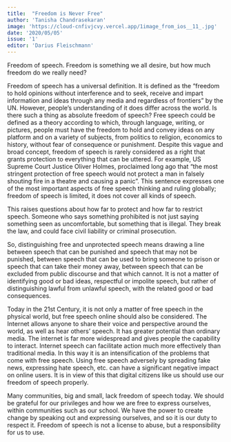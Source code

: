 ```yaml
---
title:  "Freedom is Never Free"
author: 'Tanisha Chandrasekaran'
image: 'https://cloud-cnfivjcvy.vercel.app/1image_from_ios__11_.jpg'
date: '2020/05/05'
issue: '1'
editor: 'Darius Fleischmann'
---
```


Freedom of speech. Freedom is something we all desire, but how much freedom do we really need? 

Freedom of speech has a universal definition. It is defined as the “freedom to hold opinions without interference and to seek, receive and impart information and ideas through any media and regardless of frontiers” by the UN. However, people’s understanding of it does differ across the world. Is there such a thing as absolute freedom of speech? Free speech could be defined as a theory according to which, through language, writing, or pictures, people must have the freedom to hold and convey ideas on any platform and on a variety of subjects, from politics to religion, economics to history, without fear of consequence or punishment. Despite this vague and broad concept, freedom of speech is rarely considered as a right that grants protection to everything that can be uttered. For example,  US Supreme Court Justice Oliver Holmes, proclaimed long ago that “the most stringent protection of free speech would not protect a man in falsely shouting fire in a theatre and causing a panic”. This sentence expresses one of the most important aspects of free speech thinking and ruling globally; freedom of speech is limited, it does not cover all kinds of speech.

This raises questions about how far to protect and how far to restrict speech. Someone who says something prohibited is not just saying something seen as uncomfortable, but something that is illegal. They break the law, and could face civil liability or criminal prosecution.

So, distinguishing free and unprotected speech means drawing a line between speech that can be punished and speech that may not be punished, between speech that can be used to bring someone to prison or speech that can take their money away, between speech that can be excluded from public discourse and that which cannot. It is not a matter of identifying good or bad ideas, respectful or impolite speech, but rather of distinguishing lawful from unlawful speech, with the related good or bad consequences.

Today in the 21st Century, it is not only a matter of free speech in the physical world, but free speech online should also be considered. The Internet allows anyone to share their voice and perspective around the world, as well as hear others’ speech. It has greater potential than ordinary media. The internet is far more widespread and gives people the capability to interact. Internet speech can facilitate action much more effectively than traditional media. In this way it is an intensification of the problems that come with free speech. Using free speech adversely by spreading fake news, expressing hate speech, etc. can have a significant negative impact on online users. It is in view of this that digital citizens like us should use our freedom of speech properly.

Many communities, big and small, lack freedom of speech today. We should be grateful for our privileges and how we are free to express ourselves, within communities such as our school. We have the power to create change by speaking out and expressing ourselves, and so it is our duty to respect it. Freedom of speech is not a license to abuse, but a responsibility for us to use.
